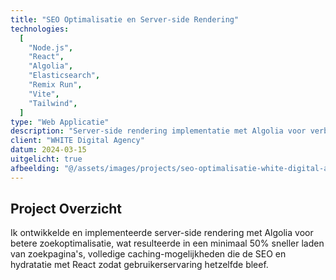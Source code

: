 ```yaml
---
title: "SEO Optimalisatie en Server-side Rendering"
technologies:
  [
    "Node.js",
    "React",
    "Algolia",
    "Elasticsearch",
    "Remix Run",
    "Vite",
    "Tailwind",
  ]
type: "Web Applicatie"
description: "Server-side rendering implementatie met Algolia voor verbeterde zoekoptimalisatie"
client: "WHITE Digital Agency"
datum: 2024-03-15
uitgelicht: true
afbeelding: "@/assets/images/projects/seo-optimalisatie-white-digital-agency.png"
---
```


## Project Overzicht

Ik ontwikkelde en implementeerde server-side rendering met Algolia voor betere zoekoptimalisatie, wat resulteerde in een minimaal 50% sneller laden van zoekpagina's, volledige caching-mogelijkheden die de SEO en hydratatie met React zodat gebruikerservaring hetzelfde bleef.
